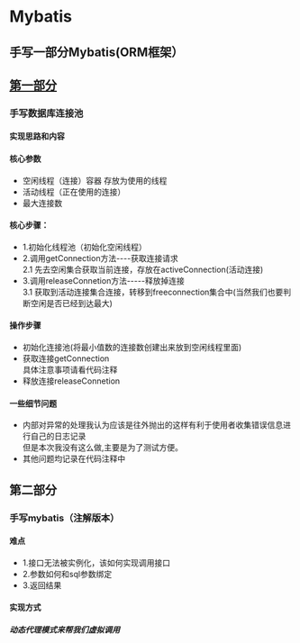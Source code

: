 Mybatis
======
手写一部分Mybatis(ORM框架）
-------
[第一部分](https://github.com/JialongWen/connectionPool.git)
--------
### 手写数据库连接池
#### 实现思路和内容
#### 核心参数
* 空闲线程（连接）容器 存放为使用的线程
* 活动线程（正在使用的连接）
* 最大连接数
#### 核心步骤：
* 1.初始化线程池（初始化空闲线程）
* 2.调用getConnection方法----获取连接请求<br>
    2.1 先去空闲集合获取当前连接，存放在activeConnection(活动连接)
* 3.调用releaseConnetion方法-----释放掉连接<br>
    3.1 获取到活动连接集合连接，转移到freeconnection集合中(当然我们也要判断空闲是否已经到达最大)
#### 操作步骤
* 初始化连接池(将最小值数的连接数创建出来放到空闲线程里面)
* 获取连接getConnection <br>
具体注意事项请看代码注释
* 释放连接releaseConnetion

#### 一些细节问题
* 内部对异常的处理我认为应该是往外抛出的这样有利于使用者收集错误信息进行自己的日志记录<br>
但是本次我没有这么做,主要是为了测试方便。
* 其他问题均记录在代码注释中

第二部分
--------
### 手写mybatis（注解版本）
#### 难点
* 1.接口无法被实例化，该如何实现调用接口
* 2.参数如何和sql参数绑定
* 3.返回结果
#### 实现方式
##### 动态代理模式来帮我们虚拟调用
